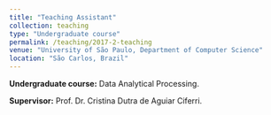 ```yaml
---
title: "Teaching Assistant"
collection: teaching
type: "Undergraduate course"
permalink: /teaching/2017-2-teaching
venue: "University of São Paulo, Department of Computer Science"
location: "São Carlos, Brazil"
---
```


**Undergraduate course:** Data Analytical Processing.

**Supervisor:** Prof. Dr. Cristina Dutra de Aguiar Ciferri.